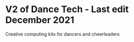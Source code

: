 # V2 of Dance Tech - Last edit December 2021

Creative computing kits for dancers and cheerleaders 
